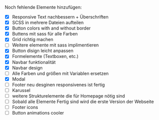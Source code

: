 Noch fehlende Elemente hinzufügen:

- [x] Responsive Text nachbessern + Überschriften
- [x] SCSS in mehrere Dateien aufteilen
- [x] Button colors with and without border
- [x] Buttens mit sass für alle Farben
- [x] Grid richtig machen
- [ ] Weitere elemente mit sass implimentieren
- [x] Button disign leicht anpassen
- [x] Formelemente (Textboxen, etc.)
- [x] Navbar funktionalität
- [x] Navbar design
- [ ] Alle Farben und größen mit Variablen ersetzen
- [x] Modal
- [ ] Footer neu desginen responsivenes ist fertig
- [ ] Karussel
- [ ] weitere Strukturelemente die für Homepage nötig sind
- [ ] Sobald alle Elemente Fertig sind wird die erste Version der Webseite
- [ ] Footer icons
- [ ] Button animations cooler
